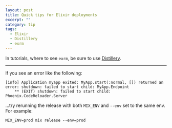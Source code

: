```yaml
---
layout: post
title: Quick tips for Elixir deployments
excerpt: ""
category: tip
tags:
  - Elixir
  - Distillery
  - exrm
---
```

In tutorials, where to see `exrm`, be sure to use [Distillery](https://github.com/bitwalker/distillery).

***

If you see an error like the following:

    [info] Application myapp exited: MyApp.start(:normal, []) returned an error: shutdown: failed to start child: MyApp.Endpoint
        ** (EXIT) shutdown: failed to start child: Phoenix.CodeReloader.Server
  
...try rerunning the release with both `MIX_ENV` and `--env` set to the same env. For example:
   
    MIX_ENV=prod mix release --env=prod
